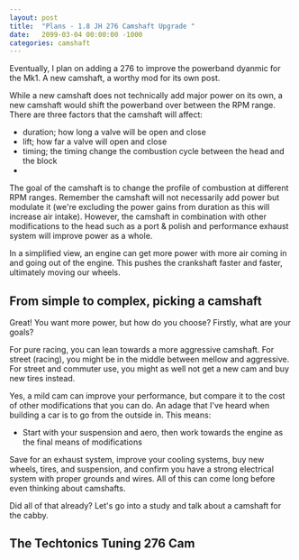 ```yaml
---
layout: post
title:  "Plans - 1.8 JH 276 Camshaft Upgrade "
date:   2099-03-04 00:00:00 -1000
categories: camshaft
---
```

Eventually, I plan on adding a 276 to improve the powerband dyanmic for the Mk1. A new camshaft, a worthy mod for its own post.

While a new camshaft does not technically add major power on its own, a new camshaft would shift the powerband over between the RPM range. There are three factors that the camshaft will affect:
- duration; how long a valve will be open and close
- lift; how far a valve will open and close
- timing; the timing change the combustion cycle between the head and the block
-

The goal of the camshaft is to change the profile of combustion at different RPM ranges. Remember the camshaft will not necessarily add power but modulate it (we're excluding the power gains from duration as this will increase air intake). However, the camshaft in combination with other modifications to the head such as a port & polish and performance exhaust system will improve power as a whole.

In a simplified view, an engine can get more power with more air coming in and going out of the engine. This pushes the crankshaft faster and faster, ultimately moving our wheels.

## From simple to complex, picking a camshaft

Great! You want more power, but how do you choose? Firstly, what are your goals?

For pure racing, you can lean towards a more aggressive camshaft.
For street (racing), you might be in the middle between mellow and aggressive.
For street and commuter use, you might as well not get a new cam and buy new tires instead.

Yes, a mild cam can improve your performance, but compare it to the cost of other modifications that you can do. An adage that I've heard when building a car is to go from the outside in. This means:
- Start with your suspension and aero, then work towards the engine as the final means of modifications

Save for an exhaust system, improve your cooling systems, buy new wheels, tires, and suspension, and confirm you have a strong electrical system with proper grounds and wires. All of this can come long before even thinking about camshafts.

Did all of that already? Let's go into a study and talk about a camshaft for the cabby.

## The Techtonics Tuning 276 Cam
